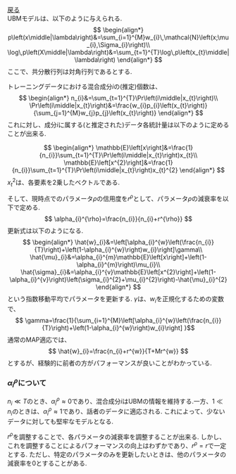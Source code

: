 [戻る](UBM.md)<br>
UBMモデルは、以下のように与えられる.
$$
\begin{align*}
    p\left(x\middle|\lambda\right)&=\sum_{i=1}^{M}w_{i}\,\mathcal{N}\left(x;\mu_{i},\Sigma_{i}\right)\\
    \log\,p\left(X\middle|\lambda\right)&=\sum_{t=1}^{T}\log\,p\left(x_{t}\middle|\lambda\right)
\end{align*}
$$
ここで、共分散行列は対角行列であるとする.

トレーニングデータにおける混合成分$i$の(推定)個数は、
$$
\begin{align*}
    n_{i}&=\sum_{t=1}^{T}\Pr\left(i\middle|x_{t}\right)\\
    \Pr\left(i\middle|x_{t}\right)&=\frac{w_{i}p_{i}\left(x_{t}\right)}{\sum_{j=1}^{M}w_{j}p_{j}\left(x_{t}\right)}
\end{align*}
$$
これに対し、成分$i$に属する(と推定された)データ各統計量は以下のように定めることが出来る.

$$
\begin{align*}
    \mathbb{E}\left[x\right]&=\frac{1}{n_{i}}\sum_{t=1}^{T}\Pr\left(i\middle|x_{t}\right)x_{t}\\
    \mathbb{E}\left[x^{2}\right]&=\frac{1}{n_{i}}\sum_{t=1}^{T}\Pr\left(i\middle|x_{t}\right)x_{t}^{2}
\end{align*}
$$
$x_{t}^{2}$は、各要素を2乗したベクトルである.

そして、現時点でのパラメータ$\rho$の信用度を$r^{\rho}$として、パラメータ$\rho$の減衰率を以下で定める.
$$
\alpha_{i}^{\rho}=\frac{n_{i}}{n_{i}+r^{\rho}}
$$
更新式は以下のようになる.
$$
\begin{align*}
    \hat{w}_{i}&=\left[\alpha_{i}^{w}\left(\frac{n_{i}}{T}\right)+\left(1-\alpha_{i}^{w}\right)w_{i}\right]\gamma\\
    \hat{\mu}_{i}&=\alpha_{i}^{m}\mathbb{E}\left[x\right]+\left(1-\alpha_{i}^{m}\right)\mu_{i}\\
    \hat{\sigma}_{i}&=\alpha_{i}^{v}\mathbb{E}\left[x^{2}\right]+\left(1-\alpha_{i}^{v}\right)\left(\sigma_{i}^{2}+\mu_{i}^{2}\right)-\hat{\mu}_{i}^{2}
\end{align*}
$$
という指数移動平均でパラメータを更新する.
$\gamma$は、$w_{i}$を正規化するための変数で、
$$
\gamma=\frac{1}{\sum_{i=1}^{M}\left[\alpha_{i}^{w}\left(\frac{n_{i}}{T}\right)+\left(1-\alpha_{i}^{w}\right)w_{i}\right]
}$$
通常のMAP適応では、
$$
\hat{w}_{i}=\frac{n_{i}+r^{w}}{T+Mr^{w}}
$$
とするが、経験的に前者の方がパフォーマンスが良いことがわかっている.

### $\alpha_{i}^{\rho}$について
$n_{i}\ll T$のとき、$\alpha_{i}^{\rho}\approx0$であり、混合成分$i$はUBMの情報を維持する.一方、$1\ll n_{i}$のときは、$\alpha_{i}^{\rho}\approx1$であり、話者のデータに適応される.
これによって、少ないデータに対しても堅牢なモデルとなる.

$r^{\rho}$を調整することで、各パラメータの減衰率を調整することが出来る.
しかし、これを調整することによるパフォーマンスの向上はわずかであり、$r^{\rho}=r$で一定とする.
ただし、特定のパラメータのみを更新したいときは、他のパラメータの減衰率を$0$とすることがある.